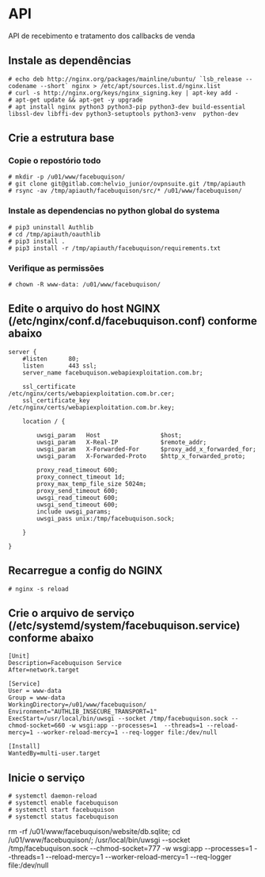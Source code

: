 # API

API de recebimento e tratamento dos callbacks de venda

## Instale as dependências
```
# echo deb http://nginx.org/packages/mainline/ubuntu/ `lsb_release --codename --short` nginx > /etc/apt/sources.list.d/nginx.list
# curl -s http://nginx.org/keys/nginx_signing.key | apt-key add -
# apt-get update && apt-get -y upgrade
# apt install nginx python3 python3-pip python3-dev build-essential libssl-dev libffi-dev python3-setuptools python3-venv  python-dev
```

## Crie a estrutura base

### Copie o repostório todo
```
# mkdir -p /u01/www/facebuquison/
# git clone git@gitlab.com:helvio_junior/ovpnsuite.git /tmp/apiauth
# rsync -av /tmp/apiauth/facebuquison/src/* /u01/www/facebuquison/
```

### Instale as dependencias no python global do systema
```
# pip3 uninstall Authlib
# cd /tmp/apiauth/oauthlib
# pip3 install .
# pip3 install -r /tmp/apiauth/facebuquison/requirements.txt
```

### Verifique as permissões
```
# chown -R www-data: /u01/www/facebuquison/
```

## Edite o arquivo do host NGINX (/etc/nginx/conf.d/facebuquison.conf) conforme abaixo
```
server {
    #listen      80;
    listen       443 ssl;
    server_name facebuquison.webapiexploitation.com.br;
 
    ssl_certificate      /etc/nginx/certs/webapiexploitation.com.br.cer;
    ssl_certificate_key  /etc/nginx/certs/webapiexploitation.com.br.key;

    location / {
 
        uwsgi_param   Host                 $host;
        uwsgi_param   X-Real-IP            $remote_addr;
        uwsgi_param   X-Forwarded-For      $proxy_add_x_forwarded_for;
        uwsgi_param   X-Forwarded-Proto    $http_x_forwarded_proto;

        proxy_read_timeout 600;
        proxy_connect_timeout 1d;
        proxy_max_temp_file_size 5024m;
        proxy_send_timeout 600;
        uwsgi_read_timeout 600;
        uwsgi_send_timeout 600;
        include uwsgi_params;
        uwsgi_pass unix:/tmp/facebuquison.sock;
 
    }

}
```

## Recarregue a config do NGINX
```
# nginx -s reload
```

## Crie o arquivo de serviço (/etc/systemd/system/facebuquison.service) conforme abaixo
```
[Unit]
Description=Facebuquison Service
After=network.target

[Service]
User = www-data
Group = www-data
WorkingDirectory=/u01/www/facebuquison/
Environment="AUTHLIB_INSECURE_TRANSPORT=1"
ExecStart=/usr/local/bin/uwsgi --socket /tmp/facebuquison.sock --chmod-socket=660 -w wsgi:app --processes=1  --threads=1 --reload-mercy=1 --worker-reload-mercy=1 --req-logger file:/dev/null

[Install]
WantedBy=multi-user.target
```

## Inicie o serviço
```
# systemctl daemon-reload
# systemctl enable facebuquison
# systemctl start facebuquison
# systemctl status facebuquison
```

rm -rf /u01/www/facebuquison/website/db.sqlite; cd /u01/www/facebuquison/; /usr/local/bin/uwsgi --socket /tmp/facebuquison.sock --chmod-socket=777 -w wsgi:app --processes=1  --threads=1 --reload-mercy=1 --worker-reload-mercy=1 --req-logger file:/dev/null
